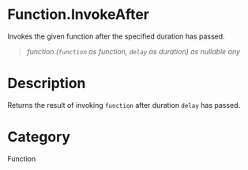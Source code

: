 ﻿# Function.InvokeAfter
Invokes the given function after the specified duration has passed.
> _function (<code>function</code> as function, <code>delay</code> as duration) as nullable any_
# Description 
Returns the result of invoking <code>function</code> after duration <code>delay</code> has passed.
# Category 
Function
